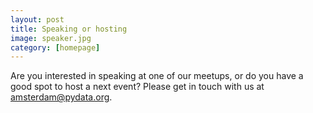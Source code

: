 ```yaml
---
layout: post
title: Speaking or hosting
image: speaker.jpg
category: [homepage]
---
```


Are you interested in speaking at one of our meetups, or do you have a good spot to host a next event? 
Please get in touch with us at amsterdam@pydata.org.
